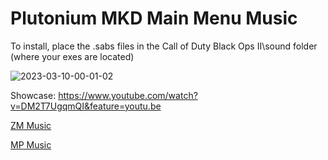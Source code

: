 # Plutonium MKD Main Menu Music

To install, place the .sabs files in the Call of Duty Black Ops II\sound folder (where your exes are located)

![2023-03-10-00-01-02](https://user-images.githubusercontent.com/125708233/224227960-fcec55d2-e03e-486c-bec1-75411f7d49d2.gif)

Showcase: https://www.youtube.com/watch?v=DM2T7UgqmQI&feature=youtu.be


[ZM Music](https://www.youtube.com/watch?v=pUiBwFMAbRc)

[MP Music](https://www.youtube.com/watch?v=gyIrM200lhM)
